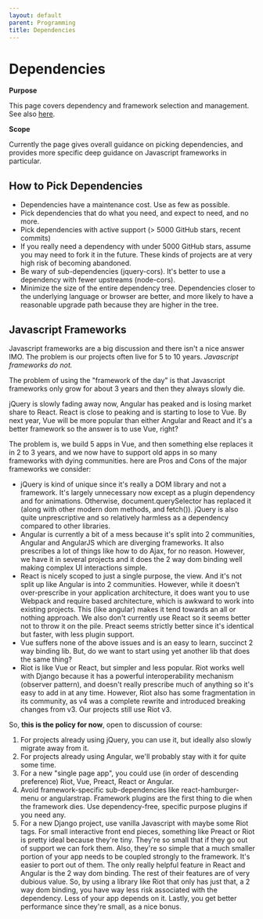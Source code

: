 ```yaml
---
layout: default
parent: Programming
title: Dependencies
---
```


# Dependencies

**Purpose**

This page covers dependency and framework selection and management. See
also [here](https://web.archive.org/web/20180223065908/http://discuss.joelonsoftware.com/default.asp?joel.3.219431).

**Scope**

Currently the page gives overall guidance on picking dependencies, and
provides more specific deep guidance on Javascript frameworks in
particular.

## How to Pick Dependencies

  - Dependencies have a maintenance cost. Use as few as possible.
  - Pick dependencies that do what you need, and expect to need, and no
    more.
  - Pick dependencies with active support (\> 5000 GitHub stars, recent
    commits)
  - If you really need a dependency with under 5000 GitHub stars, assume
    you may need to fork it in the future. These kinds of projects are
    at very high risk of becoming abandoned.
  - Be wary of sub-dependencies (jquery-cors). It's better to use a
    dependency with fewer upstreams (node-cors).
  - Minimize the size of the entire dependency tree. Dependencies closer
    to the underlying language or browser are better, and more likely to
    have a reasonable upgrade path because they are higher in the tree.

## Javascript Frameworks

Javascript frameworks are a big discussion and there isn't a nice answer
IMO. The problem is our projects often live for 5 to 10 years.
*Javascript frameworks do not.*

The problem of using the "framework of the day" is that Javascript
frameworks only grow for about 3 years and then they always slowly die.

jQuery is slowly fading away now, Angular has peaked and is losing
market share to React. React is close to peaking and is starting to lose
to Vue. By next year, Vue will be more popular than either Angular and
React and it's a better framework so the answer is to use Vue, right?

The problem is, we build 5 apps in Vue, and then something else replaces
it in 2 to 3 years, and we now have to support old apps in so many
frameworks with dying communities. here are Pros and Cons of the major
frameworks we consider:

  - jQuery is kind of unique since it's really a DOM library and not a
    framework. It's largely unnecessary now except as a plugin
    dependency and for animations. Otherwise, document.querySelector has
    replaced it (along with other modern dom methods, and fetch()).
    jQuery is also quite unprescriptive and so relatively harmless as a
    dependency compared to other libraries.
  - Angular is currently a bit of a mess because it's split into 2
    communities, Angular and AngularJS which are diverging frameworks.
    It also prescribes a lot of things like how to do Ajax, for no
    reason. However, we have it in several projects and it does the 2
    way dom binding well making complex UI interactions simple.
  - React is nicely scoped to just a single purpose, the view. And it's
    not split up like Angular is into 2 communities. However, while it
    doesn't over-prescribe in your application architecture, it does
    want you to use Webpack and require based architecture, which is
    awkward to work into existing projects. This (like angular) makes it
    tend towards an all or nothing approach. We also don't currently use
    React so it seems better not to throw it on the pile. Preact seems
    strictly better since it's identical but faster, with less plugin
    support.
  - Vue suffers none of the above issues and is an easy to learn,
    succinct 2 way binding lib. But, do we want to start using yet
    another lib that does the same thing?
  - Riot is like Vue or React, but simpler and less popular. Riot works
    well with Django because it has a powerful interoperability
    mechanism (observer pattern), and doesn't really prescribe much of
    anything so it's easy to add in at any time. However, Riot also has
    some fragmentation in its community, as v4 was a complete rewrite
    and introduced breaking changes from v3. Our projects still use Riot
    v3.

So, **this is the policy for now**, open to discussion of course:

1.  For projects already using jQuery, you can use it, but ideally also
    slowly migrate away from it.
2.  For projects already using Angular, we'll probably stay with it for
    quite some time.
3.  For a new "single page app", you could use (in order of descending
    preference) Riot, Vue, Preact, React or Angular.
4.  Avoid framework-specific sub-dependencies like react-hamburger-menu
    or angularstrap. Framework plugins are the first thing to die when
    the framework dies. Use dependency-free, specific purpose plugins if
    you need any.
5.  For a new Django project, use vanilla Javascript with maybe some
    Riot tags. For small interactive front end pieces, something like
    Preact or Riot is pretty ideal because they're tiny. They're so
    small that if they go out of support we can fork them. Also, they're
    so simple that a much smaller portion of your app needs to be
    coupled strongly to the framework. It's easier to port out of them.
    The only really helpful feature in React and Angular is the 2 way
    dom binding. The rest of their features are of very dubious value.
    So, by using a library like Riot that only has just that, a 2 way
    dom binding, you have way less risk associated with the dependency.
    Less of your app depends on it. Lastly, you get better performance
    since they're small, as a nice bonus.
